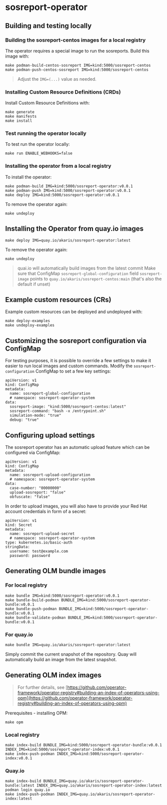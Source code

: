 # sosreport-operator

## Building and testing locally 

### Building the sosreport-centos images for a local registry

The operator requires a special image to run the sosreports. Build this 
image with:
~~~
make podman-build-centos-sosreport IMG=kind:5000/sosreport-centos
make podman-push-centos-sosreport IMG=kind:5000/sosreport-centos
~~~
> Adjust the `IMG=(...)` value as needed.

### Installing Custom Resource Definitions (CRDs)

Install Custom Resource Definitions with:
~~~
make generate
make manifests
make install
~~~

### Test running the operator locally

To test run the operator locally:
~~~
make run ENABLE_WEBHOOKS=false
~~~

### Installing the operator from a local registry

To install the operator:
~~~
make podman-build IMG=kind:5000/sosreport-operator:v0.0.1
make podman-push IMG=kind:5000/sosreport-operator:v0.0.1
make deploy IMG=kind:5000/sosreport-operator:v0.0.1
~~~

To remove the operator again:
~~~
make undeploy
~~~

## Installing the Operator from quay.io images

~~~
make deploy IMG=quay.io/akaris/sosreport-operator:latest
~~~

To remove the operator again:
~~~
make undeploy
~~~

> quai.io will automatically build images from the latest commit
> Make sure that ConfigMap `sosreport-global-configuration` field `sosreport-image` points to `quay.io/akaris/sosreport-centos:main` (that's also the default if unset)

## Example custom resources (CRs)

Example custom resources can be deployed and undeployed with:
~~~
make deploy-examples
make undeploy-examples
~~~

## Customizing the sosreport configuration via ConfigMap

For testing purposes, it is possible to override a few settings to make it easier to run local images and custom commands. Modify the `sosreport-configuration` ConfigMap to set a few key settings:
~~~
apiVersion: v1
kind: ConfigMap
metadata:
  name: sosreport-global-configuration
  # namespace: sosreport-operator-system
data:
  sosreport-image: "kind:5000/sosreport-centos:latest"
  sosreport-command: "bash -x /entrypoint.sh"
  simulation-mode: "true"
  debug: "true"
~~~

## Configuring upload settings

The sosreport operator has an automatic upload feature which can be configured via ConfigMap:
~~~
apiVersion: v1
kind: ConfigMap
metadata:
  name: sosreport-upload-configuration
  # namespace: sosreport-operator-system
data:
  case-number: "00000000"
  upload-sosreport: "false"
  obfuscate: "false"
~~~

In order to upload images, you will also have to provide your Red Hat account credentials in form of a secret:
~~~
apiVersion: v1
kind: Secret
metadata:
  name: sosreport-upload-secret
  # namespace: sosreport-operator-system
type: kubernetes.io/basic-auth
stringData:
  username: test@example.com
  password: password
~~~

## Generating OLM bundle images

### For local registry
~~~
make bundle IMG=kind:5000/sosreport-operator:v0.0.1
make bundle-build-podman BUNDLE_IMG=kind:5000/sosreport-operator-bundle:v0.0.1
make bundle-push-podman BUNDLE_IMG=kind:5000/sosreport-operator-bundle:v0.0.1
make bundle-validate-podman BUNDLE_IMG=kind:5000/sosreport-operator-bundle:v0.0.1
~~~

### For quay.io

~~~
make bundle IMG=quay.io/akaris/sosreport-operator:latest
~~~

Simply commit the current snapshot of the repository. Quay will automatically build an image from the latest snapshot.

## Generating OLM index images

> For further details, see [https://github.com/operator-framework/operator-registry#building-an-index-of-operators-using-opm](https://github.com/operator-framework/operator-registry#building-an-index-of-operators-using-opm)

Prerequisites - installing OPM:
~~~
make opm
~~~

### Local registry

~~~
make index-build BUNDLE_IMG=kind:5000/sosreport-operator-bundle:v0.0.1 INDEX_IMG=kind:5000/sosreport-operator-index:v0.0.1
make index-push-podman INDEX_IMG=kind:5000/sosreport-operator-index:v0.0.1
~~~

### Quay.io

~~~
make index-build BUNDLE_IMG=quay.io/akaris/sosreport-operator-bundle:latest INDEX_IMG=quay.io/akaris/sosreport-operator-index:latest
podman login quay.io
make index-push-podman INDEX_IMG=quay.io/akaris/sosreport-operator-index:latest
~~~
